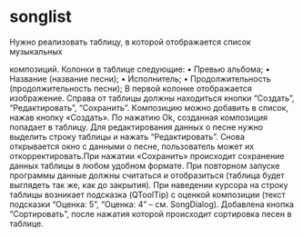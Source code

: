 # songlist
 Нужно реализовать таблицу, в которой отображается список музыкальных

 композиций. Колонки в таблице следующие:
    • Превью альбома;
    • Название (название песни);
    • Исполнитель;
    • Продолжительность (продолжительность песни);
В первой колонке отображается изображение.
Справа от таблицы должны находиться кнопки “Создать”, “Редактировать”,
“Сохранить”. Кoмпозицию можно добавить в список, нажав кнопку «Создать».
По нажатию Ok, созданная композиция попадает в таблицу.
Для редактирования данных о песне нужно выделить строку таблицы и нажать
“Редактировать”. Снова открывается окно с данными о песне, пользователь
может их откорректировать.При нажатии «Сохранить» происходит сохранение
данных таблицы в любом удобном формате. При повторном запуске программы
данные должны считаться и отобразиться (таблица будет выглядеть так же,
как до закрытия).
При наведении курсора на строку таблицы возникает подсказка (QToolTip) с
оценкой композиции (текст подсказки “Оценка: 5”, “Оценка: 4” – см.
SongDialog). Добавлена кнопка “Сортировать”, после нажатия которой
происходит сортировка песен в таблице.
